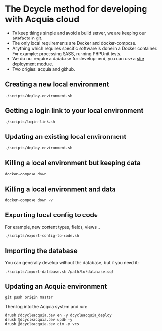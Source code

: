 The Dcycle method for developing with Acquia cloud
=====

 * To keep things simple and avoid a build server, we are keeping our artefacts in git.
 * The only local requirements are Docker and docker-compose.
 * Anything which requires specific software is done in a Docker container. For example: processing SASS, running PHPUnit tests.
 * We do not require a database for development, you can use a [site deployment module](http://blog.dcycle.com/blog/68).
 * Two origins: acquia and github.

Creating a new local environment
-----

    ./scripts/deploy-environment.sh

Getting a login link to your local environment
-----

    ./scripts/login-link.sh

Updating an existing local environment
-----

    ./scripts/deploy-environment.sh

Killing a local environment but keeping data
-----

    docker-compose down

Killing a local environment and data
-----

    docker-compose down -v

Exporting local config to code
-----

For example, new content types, fields, views...

    ./scripts/export-config-to-code.sh

Importing the database
-----

You can generally develop without the database, but if you need it:

    ./scripts/import-database.sh /path/to/database.sql

Updating an Acquia environment
-----

    git push origin master

Then log into the Acquia system and run:

    drush @dcycleacquia.dev en -y dcycleacquia_deploy
    drush @dcycleacquia.dev updb -y
    drush @dcycleacquia.dev cim -y vcs
